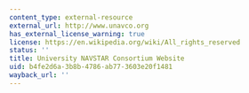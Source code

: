 ```yaml
---
content_type: external-resource
external_url: http://www.unavco.org
has_external_license_warning: true
license: https://en.wikipedia.org/wiki/All_rights_reserved
status: ''
title: University NAVSTAR Consortium Website
uid: b4fe2d6a-3b8b-4786-ab77-3603e20f1481
wayback_url: ''
---
```

